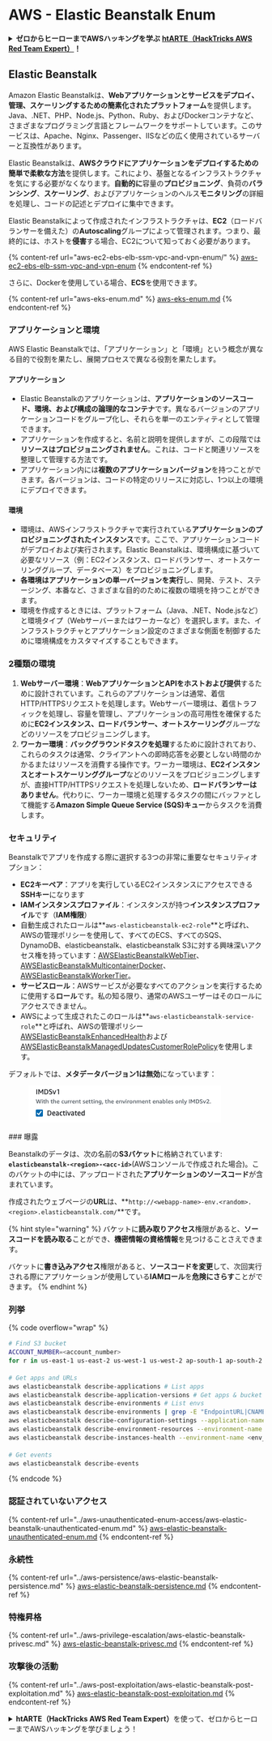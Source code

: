 # AWS - Elastic Beanstalk Enum

<details>

<summary><strong>ゼロからヒーローまでAWSハッキングを学ぶ</strong> <a href="https://training.hacktricks.xyz/courses/arte"><strong>htARTE（HackTricks AWS Red Team Expert）</strong></a><strong>！</strong></summary>

HackTricksをサポートする他の方法：

* **HackTricksで企業を宣伝したい**または**HackTricksをPDFでダウンロードしたい**場合は、[**SUBSCRIPTION PLANS**](https://github.com/sponsors/carlospolop)をチェックしてください！
* [**公式PEASS＆HackTricksスワッグ**](https://peass.creator-spring.com)を入手する
* [**The PEASS Family**](https://opensea.io/collection/the-peass-family)を発見し、独占的な[**NFTs**](https://opensea.io/collection/the-peass-family)のコレクションを見つける
* **💬 [Discordグループ](https://discord.gg/hRep4RUj7f)**に参加するか、[telegramグループ](https://t.me/peass)に参加するか、**Twitter** 🐦 [**@hacktricks\_live**](https://twitter.com/hacktricks\_live)**をフォロー**する
* **ハッキングトリックを共有するには、PRを** [**HackTricks**](https://github.com/carlospolop/hacktricks) **および** [**HackTricks Cloud**](https://github.com/carlospolop/hacktricks-cloud) **githubリポジトリに提出してください**

</details>

## Elastic Beanstalk

Amazon Elastic Beanstalkは、**Webアプリケーションとサービスをデプロイ、管理、スケーリングするための簡素化されたプラットフォーム**を提供します。Java、.NET、PHP、Node.js、Python、Ruby、およびDockerコンテナなど、さまざまなプログラミング言語とフレームワークをサポートしています。このサービスは、Apache、Nginx、Passenger、IISなどの広く使用されているサーバーと互換性があります。

Elastic Beanstalkは、**AWSクラウドにアプリケーションをデプロイするための簡単で柔軟な方法**を提供します。これにより、基盤となるインフラストラクチャを気にする必要がなくなります。**自動的に**容量の**プロビジョニング**、負荷の**バランシング**、**スケーリング**、およびアプリケーションのヘルス**モニタリング**の詳細を処理し、コードの記述とデプロイに集中できます。

Elastic Beanstalkによって作成されたインフラストラクチャは、**EC2**（ロードバランサーを備えた）の**Autoscaling**グループによって管理されます。つまり、最終的には、ホストを**侵害**する場合、EC2について知っておく必要があります。

{% content-ref url="aws-ec2-ebs-elb-ssm-vpc-and-vpn-enum/" %}
[aws-ec2-ebs-elb-ssm-vpc-and-vpn-enum](aws-ec2-ebs-elb-ssm-vpc-and-vpn-enum/)
{% endcontent-ref %}

さらに、Dockerを使用している場合、**ECS**を使用できます。

{% content-ref url="aws-eks-enum.md" %}
[aws-eks-enum.md](aws-eks-enum.md)
{% endcontent-ref %}

### アプリケーションと環境

AWS Elastic Beanstalkでは、「アプリケーション」と「環境」という概念が異なる目的で役割を果たし、展開プロセスで異なる役割を果たします。

#### アプリケーション

* Elastic Beanstalkのアプリケーションは、**アプリケーションのソースコード、環境、および構成の論理的なコンテナ**です。異なるバージョンのアプリケーションコードをグループ化し、それらを単一のエンティティとして管理できます。
* アプリケーションを作成すると、名前と説明を提供しますが、この段階では**リソースはプロビジョニングされません**。これは、コードと関連リソースを整理して管理する方法です。
* アプリケーション内には**複数のアプリケーションバージョン**を持つことができます。各バージョンは、コードの特定のリリースに対応し、1つ以上の環境にデプロイできます。

#### 環境

* 環境は、AWSインフラストラクチャで実行されている**アプリケーションのプロビジョニングされたインスタンス**です。ここで、アプリケーションコードがデプロイおよび実行されます。Elastic Beanstalkは、環境構成に基づいて必要なリソース（例：EC2インスタンス、ロードバランサー、オートスケーリンググループ、データベース）をプロビジョニングします。
* **各環境はアプリケーションの単一バージョンを実行**し、開発、テスト、ステージング、本番など、さまざまな目的のために複数の環境を持つことができます。
* 環境を作成するときには、プラットフォーム（Java、.NET、Node.jsなど）と環境タイプ（Webサーバーまたはワーカーなど）を選択します。また、インフラストラクチャとアプリケーション設定のさまざまな側面を制御するために環境構成をカスタマイズすることもできます。

### 2種類の環境

1. **Webサーバー環境**：**WebアプリケーションとAPIをホストおよび提供**するために設計されています。これらのアプリケーションは通常、着信HTTP/HTTPSリクエストを処理します。Webサーバー環境は、着信トラフィックを処理し、容量を管理し、アプリケーションの高可用性を確保するために**EC2インスタンス、ロードバランサー、オートスケーリング**グループなどのリソースをプロビジョニングします。
2. **ワーカー環境**：**バックグラウンドタスクを処理**するために設計されており、これらのタスクは通常、クライアントへの即時応答を必要としない時間のかかるまたはリソースを消費する操作です。ワーカー環境は、**EC2インスタンスとオートスケーリンググループ**などのリソースをプロビジョニングしますが、直接HTTP/HTTPSリクエストを処理しないため、**ロードバランサーはありません**。代わりに、ワーカー環境と処理するタスクの間にバッファとして機能する**Amazon Simple Queue Service (SQS)キュー**からタスクを消費します。

### セキュリティ

Beanstalkでアプリを作成する際に選択する3つの非常に重要なセキュリティオプション：

* **EC2キーペア**：アプリを実行しているEC2インスタンスにアクセスできる**SSHキー**になります
* **IAMインスタンスプロファイル**：インスタンスが持つ**インスタンスプロファイル**です（**IAM権限**）
* 自動生成されたロールは**`aws-elasticbeanstalk-ec2-role`**と呼ばれ、AWSの管理ポリシーを使用して、すべてのECS、すべてのSQS、DynamoDB、elasticbeanstalk、elasticbeanstalk S3に対する興味深いアクセス権を持っています：[AWSElasticBeanstalkWebTier](https://us-east-1.console.aws.amazon.com/iam/home#/policies/arn:aws:iam::aws:policy/AWSElasticBeanstalkWebTier)、[AWSElasticBeanstalkMulticontainerDocker](https://us-east-1.console.aws.amazon.com/iam/home#/policies/arn:aws:iam::aws:policy/AWSElasticBeanstalkMulticontainerDocker)、[AWSElasticBeanstalkWorkerTier](https://us-east-1.console.aws.amazon.com/iam/home#/policies/arn:aws:iam::aws:policy/AWSElasticBeanstalkWorkerTier)。
* **サービスロール**：AWSサービスが必要なすべてのアクションを実行するために使用する**ロール**です。私の知る限り、通常のAWSユーザーはそのロールにアクセスできません。
* AWSによって生成されたこのロールは**`aws-elasticbeanstalk-service-role`**と呼ばれ、AWSの管理ポリシー[AWSElasticBeanstalkEnhancedHealth](https://us-east-1.console.aws.amazon.com/iam/home#/policies/arn:aws:iam::aws:policy/service-role/AWSElasticBeanstalkEnhancedHealth)および[AWSElasticBeanstalkManagedUpdatesCustomerRolePolicy](https://us-east-1.console.aws.amazon.com/iamv2/home?region=us-east-1#/roles/details/aws-elasticbeanstalk-service-role?section=permissions)を使用します。

デフォルトでは、**メタデータバージョン1は無効**になっています：

<figure><img src="../../../.gitbook/assets/image (103).png" alt=""><figcaption></figcaption></figure>
### 曝露

Beanstalkのデータは、次の名前の**S3バケット**に格納されています: **`elasticbeanstalk-<region>-<acc-id>`**(AWSコンソールで作成された場合)。このバケットの中には、アップロードされた**アプリケーションのソースコード**が含まれています。

作成されたウェブページの**URL**は、**`http://<webapp-name>-env.<random>.<region>.elasticbeanstalk.com/`**です。

{% hint style="warning" %}
バケットに**読み取りアクセス**権限があると、**ソースコードを読み取る**ことができ、**機密情報の資格情報**を見つけることさえできます。

バケットに**書き込みアクセス**権限があると、**ソースコードを変更**して、次回実行される際にアプリケーションが使用している**IAMロール**を**危険にさらす**ことができます。
{% endhint %}

### 列挙

{% code overflow="wrap" %}
```bash
# Find S3 bucket
ACCOUNT_NUMBER=<account_number>
for r in us-east-1 us-east-2 us-west-1 us-west-2 ap-south-1 ap-south-2 ap-northeast-1 ap-northeast-2 ap-northeast-3 ap-southeast-1 ap-southeast-2 ap-southeast-3 ca-central-1 eu-central-1 eu-central-2 eu-west-1 eu-west-2 eu-west-3 eu-north-1 sa-east-1 af-south-1 ap-east-1 eu-south-1 eu-south-2 me-south-1 me-central-1; do aws s3 ls elasticbeanstalk-$r-$ACCOUNT_NUMBER 2>/dev/null && echo "Found in: elasticbeanstalk-$r-$ACCOUNT_NUMBER"; done

# Get apps and URLs
aws elasticbeanstalk describe-applications # List apps
aws elasticbeanstalk describe-application-versions # Get apps & bucket name with source code
aws elasticbeanstalk describe-environments # List envs
aws elasticbeanstalk describe-environments | grep -E "EndpointURL|CNAME"
aws elasticbeanstalk describe-configuration-settings --application-name <app_name> --environment-name <env_name>
aws elasticbeanstalk describe-environment-resources --environment-name <env_name> # Get env info such as SQS used queues
aws elasticbeanstalk describe-instances-health --environment-name <env_name> # Get the instances of an environment

# Get events
aws elasticbeanstalk describe-events
```
{% endcode %}

### 認証されていないアクセス

{% content-ref url="../aws-unauthenticated-enum-access/aws-elastic-beanstalk-unauthenticated-enum.md" %}
[aws-elastic-beanstalk-unauthenticated-enum.md](../aws-unauthenticated-enum-access/aws-elastic-beanstalk-unauthenticated-enum.md)
{% endcontent-ref %}

### 永続性

{% content-ref url="../aws-persistence/aws-elastic-beanstalk-persistence.md" %}
[aws-elastic-beanstalk-persistence.md](../aws-persistence/aws-elastic-beanstalk-persistence.md)
{% endcontent-ref %}

### 特権昇格

{% content-ref url="../aws-privilege-escalation/aws-elastic-beanstalk-privesc.md" %}
[aws-elastic-beanstalk-privesc.md](../aws-privilege-escalation/aws-elastic-beanstalk-privesc.md)
{% endcontent-ref %}

### 攻撃後の活動

{% content-ref url="../aws-post-exploitation/aws-elastic-beanstalk-post-exploitation.md" %}
[aws-elastic-beanstalk-post-exploitation.md](../aws-post-exploitation/aws-elastic-beanstalk-post-exploitation.md)
{% endcontent-ref %}

<details>

<summary><strong>htARTE（HackTricks AWS Red Team Expert）</strong>を使って、ゼロからヒーローまでAWSハッキングを学びましょう！</summary>

HackTricksをサポートする他の方法：

- **会社をHackTricksで宣伝したい**、または**HackTricksをPDFでダウンロードしたい**場合は、[**SUBSCRIPTION PLANS**](https://github.com/sponsors/carlospolop)をチェックしてください！
- [**公式PEASS＆HackTricksのグッズ**](https://peass.creator-spring.com)を入手する
- [**The PEASS Family**](https://opensea.io/collection/the-peass-family)を発見し、独占的な[**NFT**](https://opensea.io/collection/the-peass-family)のコレクションを見つける
- 💬 [**Discordグループ**](https://discord.gg/hRep4RUj7f)や[**telegramグループ**](https://t.me/peass)に**参加**するか、**Twitter** 🐦 [**@hacktricks\_live**](https://twitter.com/hacktricks\_live)をフォローする
- **HackTricks**と[**HackTricks Cloud**](https://github.com/carlospolop/hacktricks-cloud)のGitHubリポジトリにPRを提出して、あなたのハッキングテクニックを共有する

</details>
